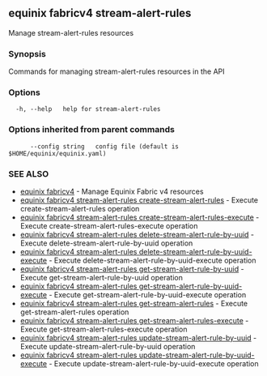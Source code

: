 ## equinix fabricv4 stream-alert-rules

Manage stream-alert-rules resources

### Synopsis

Commands for managing stream-alert-rules resources in the API

### Options

```
  -h, --help   help for stream-alert-rules
```

### Options inherited from parent commands

```
      --config string   config file (default is $HOME/equinix/equinix.yaml)
```

### SEE ALSO

* [equinix fabricv4](equinix_fabricv4.md)	 - Manage Equinix Fabric v4 resources
* [equinix fabricv4 stream-alert-rules create-stream-alert-rules](equinix_fabricv4_stream-alert-rules_create-stream-alert-rules.md)	 - Execute create-stream-alert-rules operation
* [equinix fabricv4 stream-alert-rules create-stream-alert-rules-execute](equinix_fabricv4_stream-alert-rules_create-stream-alert-rules-execute.md)	 - Execute create-stream-alert-rules-execute operation
* [equinix fabricv4 stream-alert-rules delete-stream-alert-rule-by-uuid](equinix_fabricv4_stream-alert-rules_delete-stream-alert-rule-by-uuid.md)	 - Execute delete-stream-alert-rule-by-uuid operation
* [equinix fabricv4 stream-alert-rules delete-stream-alert-rule-by-uuid-execute](equinix_fabricv4_stream-alert-rules_delete-stream-alert-rule-by-uuid-execute.md)	 - Execute delete-stream-alert-rule-by-uuid-execute operation
* [equinix fabricv4 stream-alert-rules get-stream-alert-rule-by-uuid](equinix_fabricv4_stream-alert-rules_get-stream-alert-rule-by-uuid.md)	 - Execute get-stream-alert-rule-by-uuid operation
* [equinix fabricv4 stream-alert-rules get-stream-alert-rule-by-uuid-execute](equinix_fabricv4_stream-alert-rules_get-stream-alert-rule-by-uuid-execute.md)	 - Execute get-stream-alert-rule-by-uuid-execute operation
* [equinix fabricv4 stream-alert-rules get-stream-alert-rules](equinix_fabricv4_stream-alert-rules_get-stream-alert-rules.md)	 - Execute get-stream-alert-rules operation
* [equinix fabricv4 stream-alert-rules get-stream-alert-rules-execute](equinix_fabricv4_stream-alert-rules_get-stream-alert-rules-execute.md)	 - Execute get-stream-alert-rules-execute operation
* [equinix fabricv4 stream-alert-rules update-stream-alert-rule-by-uuid](equinix_fabricv4_stream-alert-rules_update-stream-alert-rule-by-uuid.md)	 - Execute update-stream-alert-rule-by-uuid operation
* [equinix fabricv4 stream-alert-rules update-stream-alert-rule-by-uuid-execute](equinix_fabricv4_stream-alert-rules_update-stream-alert-rule-by-uuid-execute.md)	 - Execute update-stream-alert-rule-by-uuid-execute operation

